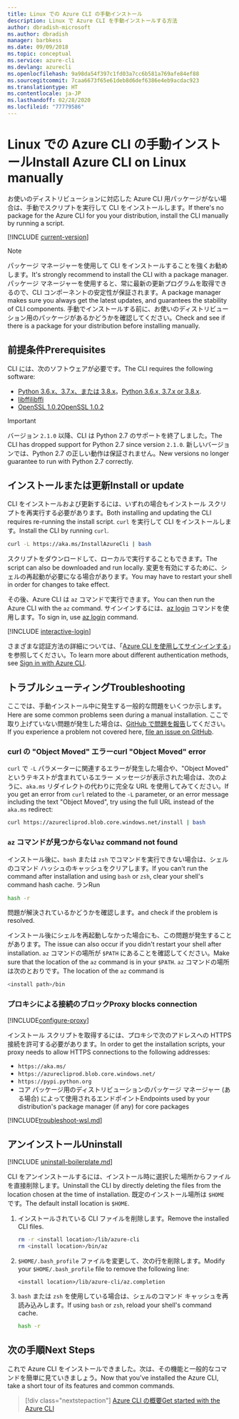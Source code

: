 ```yaml
---
title: Linux での Azure CLI の手動インストール
description: Linux で Azure CLI を手動インストールする方法
author: dbradish-microsoft
ms.author: dbradish
manager: barbkess
ms.date: 09/09/2018
ms.topic: conceptual
ms.service: azure-cli
ms.devlang: azurecli
ms.openlocfilehash: 9a98da54f397c1fd03a7cc6b581a769afe84ef88
ms.sourcegitcommit: 7caa6673f65e61deb8d6def6386e4eb9acdac923
ms.translationtype: HT
ms.contentlocale: ja-JP
ms.lasthandoff: 02/28/2020
ms.locfileid: "77779586"
---
```

# <a name="install-azure-cli-on-linux-manually"></a><span data-ttu-id="2764e-103">Linux での Azure CLI の手動インストール</span><span class="sxs-lookup"><span data-stu-id="2764e-103">Install Azure CLI on Linux manually</span></span>

<span data-ttu-id="2764e-104">お使いのディストリビューションに対応した Azure CLI 用パッケージがない場合は、手動でスクリプトを実行して CLI をインストールします。</span><span class="sxs-lookup"><span data-stu-id="2764e-104">If there's no package for the Azure CLI for you your distribution, install the CLI manually by running a script.</span></span>

[!INCLUDE [current-version](includes/current-version.md)]

> [!NOTE]
> <span data-ttu-id="2764e-105">パッケージ マネージャーを使用して CLI をインストールすることを強くお勧めします。</span><span class="sxs-lookup"><span data-stu-id="2764e-105">It's strongly recommend to install the CLI with a package manager.</span></span> <span data-ttu-id="2764e-106">パッケージ マネージャーを使用すると、常に最新の更新プログラムを取得できるので、CLI コンポーネントの安定性が保証されます。</span><span class="sxs-lookup"><span data-stu-id="2764e-106">A package manager makes sure you always get the latest updates, and guarantees the stability of CLI components.</span></span> <span data-ttu-id="2764e-107">手動でインストールする前に、お使いのディストリビューション用のパッケージがあるかどうかを確認してください。</span><span class="sxs-lookup"><span data-stu-id="2764e-107">Check and see if there is a package for your distribution before installing manually.</span></span>

## <a name="prerequisites"></a><span data-ttu-id="2764e-108">前提条件</span><span class="sxs-lookup"><span data-stu-id="2764e-108">Prerequisites</span></span>

<span data-ttu-id="2764e-109">CLI には、次のソフトウェアが必要です。</span><span class="sxs-lookup"><span data-stu-id="2764e-109">The CLI requires the following software:</span></span>

* <span data-ttu-id="2764e-110">[Python 3.6.x、3.7.x、または 3.8.x](https://www.python.org/downloads/)。</span><span class="sxs-lookup"><span data-stu-id="2764e-110">[Python 3.6.x, 3.7.x or 3.8.x](https://www.python.org/downloads/).</span></span> 
* [<span data-ttu-id="2764e-111">libffi</span><span class="sxs-lookup"><span data-stu-id="2764e-111">libffi</span></span>](https://sourceware.org/libffi/)
* [<span data-ttu-id="2764e-112">OpenSSL 1.0.2</span><span class="sxs-lookup"><span data-stu-id="2764e-112">OpenSSL 1.0.2</span></span>](https://www.openssl.org/source/)

> [!IMPORTANT]
>
> <span data-ttu-id="2764e-113">バージョン `2.1.0` 以降、CLI は Python 2.7 のサポートを終了しました。</span><span class="sxs-lookup"><span data-stu-id="2764e-113">The CLI has dropped support for Python 2.7 since version `2.1.0`.</span></span> <span data-ttu-id="2764e-114">新しいバージョンでは、Python 2.7 の正しい動作は保証されません。</span><span class="sxs-lookup"><span data-stu-id="2764e-114">New versions no longer guarantee to run with Python 2.7 correctly.</span></span>

## <a name="install-or-update"></a><span data-ttu-id="2764e-115">インストールまたは更新</span><span class="sxs-lookup"><span data-stu-id="2764e-115">Install or update</span></span>

<span data-ttu-id="2764e-116">CLI をインストールおよび更新するには、いずれの場合もインストール スクリプトを再実行する必要があります。</span><span class="sxs-lookup"><span data-stu-id="2764e-116">Both installing and updating the CLI requires re-running the install script.</span></span> <span data-ttu-id="2764e-117">`curl` を実行して CLI をインストールします。</span><span class="sxs-lookup"><span data-stu-id="2764e-117">Install the CLI by running `curl`.</span></span>

```bash
curl -L https://aka.ms/InstallAzureCli | bash
```

<span data-ttu-id="2764e-118">スクリプトをダウンロードして、ローカルで実行することもできます。</span><span class="sxs-lookup"><span data-stu-id="2764e-118">The script can also be downloaded and run locally.</span></span> <span data-ttu-id="2764e-119">変更を有効にするために、シェルの再起動が必要になる場合があります。</span><span class="sxs-lookup"><span data-stu-id="2764e-119">You may have to restart your shell in order for changes to take effect.</span></span>

<span data-ttu-id="2764e-120">その後、Azure CLI は `az` コマンドで実行できます。</span><span class="sxs-lookup"><span data-stu-id="2764e-120">You can then run the Azure CLI with the `az` command.</span></span> <span data-ttu-id="2764e-121">サインインするには、[az login](/cli/azure/reference-index#az-login) コマンドを使用します。</span><span class="sxs-lookup"><span data-stu-id="2764e-121">To sign in, use [az login](/cli/azure/reference-index#az-login) command.</span></span>

[!INCLUDE [interactive-login](includes/interactive-login.md)]

<span data-ttu-id="2764e-122">さまざまな認証方法の詳細については、「[Azure CLI を使用してサインインする](authenticate-azure-cli.md)」を参照してください。</span><span class="sxs-lookup"><span data-stu-id="2764e-122">To learn more about different authentication methods, see [Sign in with Azure CLI](authenticate-azure-cli.md).</span></span>

## <a name="troubleshooting"></a><span data-ttu-id="2764e-123">トラブルシューティング</span><span class="sxs-lookup"><span data-stu-id="2764e-123">Troubleshooting</span></span>

<span data-ttu-id="2764e-124">ここでは、手動インストール中に発生する一般的な問題をいくつか示します。</span><span class="sxs-lookup"><span data-stu-id="2764e-124">Here are some common problems seen during a manual installation.</span></span> <span data-ttu-id="2764e-125">ここで取り上げていない問題が発生した場合は、[GitHub で問題を報告](https://github.com/Azure/azure-cli/issues)してください。</span><span class="sxs-lookup"><span data-stu-id="2764e-125">If you experience a problem not covered here, [file an issue on GitHub](https://github.com/Azure/azure-cli/issues).</span></span>

### <a name="curl-object-moved-error"></a><span data-ttu-id="2764e-126">curl の "Object Moved" エラー</span><span class="sxs-lookup"><span data-stu-id="2764e-126">curl "Object Moved" error</span></span>

<span data-ttu-id="2764e-127">`curl` で `-L` パラメーターに関連するエラーが発生した場合や、"Object Moved" というテキストが含まれているエラー メッセージが表示された場合は、次のように、`aka.ms` リダイレクトの代わりに完全な URL を使用してみてください。</span><span class="sxs-lookup"><span data-stu-id="2764e-127">If you get an error from `curl` related to the `-L` parameter, or an error message including the text "Object Moved", try using the full URL instead of the `aka.ms` redirect:</span></span>

```bash
curl https://azurecliprod.blob.core.windows.net/install | bash
```

### <a name="az-command-not-found"></a><span data-ttu-id="2764e-128">`az` コマンドが見つからない</span><span class="sxs-lookup"><span data-stu-id="2764e-128">`az` command not found</span></span>

<span data-ttu-id="2764e-129">インストール後に、`bash` または `zsh` でコマンドを実行できない場合は、シェルのコマンド ハッシュのキャッシュをクリアします。</span><span class="sxs-lookup"><span data-stu-id="2764e-129">If you can't run the command after installation and using `bash` or `zsh`, clear your shell's command hash cache.</span></span> <span data-ttu-id="2764e-130">ラン</span><span class="sxs-lookup"><span data-stu-id="2764e-130">Run</span></span>

```bash
hash -r
```

<span data-ttu-id="2764e-131">問題が解決されているかどうかを確認します。</span><span class="sxs-lookup"><span data-stu-id="2764e-131">and check if the problem is resolved.</span></span>

<span data-ttu-id="2764e-132">インストール後にシェルを再起動しなかった場合にも、この問題が発生することがあります。</span><span class="sxs-lookup"><span data-stu-id="2764e-132">The issue can also occur if you didn't restart your shell after installation.</span></span> <span data-ttu-id="2764e-133">`az` コマンドの場所が `$PATH` にあることを確認してください。</span><span class="sxs-lookup"><span data-stu-id="2764e-133">Make sure that the location of the `az` command is in your `$PATH`.</span></span> <span data-ttu-id="2764e-134">`az` コマンドの場所は次のとおりです。</span><span class="sxs-lookup"><span data-stu-id="2764e-134">The location of the `az` command is</span></span>

```bash
<install path>/bin
```

### <a name="proxy-blocks-connection"></a><span data-ttu-id="2764e-135">プロキシによる接続のブロック</span><span class="sxs-lookup"><span data-stu-id="2764e-135">Proxy blocks connection</span></span>

[!INCLUDE[configure-proxy](includes/configure-proxy.md)]

<span data-ttu-id="2764e-136">インストール スクリプトを取得するには、プロキシで次のアドレスへの HTTPS 接続を許可する必要があります。</span><span class="sxs-lookup"><span data-stu-id="2764e-136">In order to get the installation scripts, your proxy needs to allow HTTPS connections to the following addresses:</span></span>

* `https://aka.ms/`
* `https://azurecliprod.blob.core.windows.net/`
* `https://pypi.python.org`
* <span data-ttu-id="2764e-137">コア パッケージ用のディストリビューションのパッケージ マネージャー (ある場合) によって使用されるエンドポイント</span><span class="sxs-lookup"><span data-stu-id="2764e-137">Endpoints used by your distribution's package manager (if any) for core packages</span></span>

[!INCLUDE[troubleshoot-wsl.md](includes/troubleshoot-wsl.md)]

## <a name="uninstall"></a><span data-ttu-id="2764e-138">アンインストール</span><span class="sxs-lookup"><span data-stu-id="2764e-138">Uninstall</span></span>

[!INCLUDE [uninstall-boilerplate.md](includes/uninstall-boilerplate.md)]

<span data-ttu-id="2764e-139">CLI をアンインストールするには、インストール時に選択した場所からファイルを直接削除します。</span><span class="sxs-lookup"><span data-stu-id="2764e-139">Uninstall the CLI by directly deleting the files from the location chosen at the time of installation.</span></span> <span data-ttu-id="2764e-140">既定のインストール場所は `$HOME` です。</span><span class="sxs-lookup"><span data-stu-id="2764e-140">The default install location is `$HOME`.</span></span>

1. <span data-ttu-id="2764e-141">インストールされている CLI ファイルを削除します。</span><span class="sxs-lookup"><span data-stu-id="2764e-141">Remove the installed CLI files.</span></span>

   ```bash
   rm -r <install location>/lib/azure-cli
   rm <install location>/bin/az
   ```

2. <span data-ttu-id="2764e-142">`$HOME/.bash_profile` ファイルを変更して、次の行を削除します。</span><span class="sxs-lookup"><span data-stu-id="2764e-142">Modify your `$HOME/.bash_profile` file to remove the following line:</span></span>

   ```text
   <install location>/lib/azure-cli/az.completion
   ```

3. <span data-ttu-id="2764e-143">`bash` または `zsh` を使用している場合は、シェルのコマンド キャッシュを再読み込みします。</span><span class="sxs-lookup"><span data-stu-id="2764e-143">If using `bash` or `zsh`, reload your shell's command cache.</span></span>

   ```bash
   hash -r
   ```

## <a name="next-steps"></a><span data-ttu-id="2764e-144">次の手順</span><span class="sxs-lookup"><span data-stu-id="2764e-144">Next Steps</span></span>

<span data-ttu-id="2764e-145">これで Azure CLI をインストールできました。次は、その機能と一般的なコマンドを簡単に見ていきましょう。</span><span class="sxs-lookup"><span data-stu-id="2764e-145">Now that you've installed the Azure CLI, take a short tour of its features and common commands.</span></span>

> [!div class="nextstepaction"]
> [<span data-ttu-id="2764e-146">Azure CLI の概要</span><span class="sxs-lookup"><span data-stu-id="2764e-146">Get started with the Azure CLI</span></span>](get-started-with-azure-cli.md)
